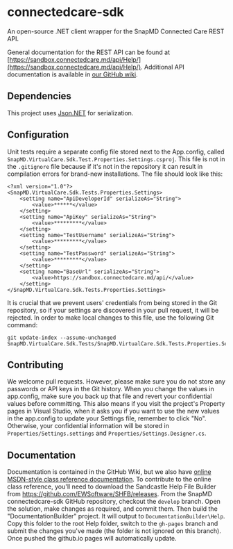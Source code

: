 # connectedcare-sdk

An open-source .NET client wrapper for the SnapMD Connected Care REST API.

General documentation for the REST API can be found at [https://sandbox.connectedcare.md/api/Help/](https://sandbox.connectedcare.md/api/Help/). Additional API documentation is available in [our GitHub wiki](https://github.com/SnapMD/connectedcare-sdk/wiki).

## Dependencies

This project uses [Json.NET](https://github.com/JamesNK/Newtonsoft.Json) for serialization.

## Configuration

Unit tests require a separate config file stored next to the App.config, called `SnapMD.VirtualCare.Sdk.Test.Properties.Settings.csproj`. This file is not in the `.gitignore` file because if it's not in the repository it can result in compilation errors for brand-new installations. The file should look like this:

    <?xml version="1.0"?>
    <SnapMD.VirtualCare.Sdk.Tests.Properties.Settings>
        <setting name="ApiDeveloperId" serializeAs="String">
            <value>******</value>
        </setting>
        <setting name="ApiKey" serializeAs="String">
            <value>*********</value>
        </setting>
        <setting name="TestUsername" serializeAs="String">
            <value>*********</value>
        </setting>
        <setting name="TestPassword" serializeAs="String">
            <value>*********</value>
        </setting>
        <setting name="BaseUrl" serializeAs="String">
            <value>https://sandbox.connectedcare.md/api/</value>
        </setting>
    </SnapMD.VirtualCare.Sdk.Tests.Properties.Settings>

It is crucial that we prevent users' credentials from being stored in the Git repository, so if your settings are discovered in your pull request, it will be rejected. In order to make local changes to this file, use the following Git command:

    git update-index --assume-unchanged SnapMD.VirtualCare.Sdk.Tests/SnapMD.VirtualCare.Sdk.Tests.Properties.Settings.config

## Contributing

We welcome pull requests. However, please make sure you do not store any passwords or API keys in the Git history. When you change the values in app.config, make sure you back up that file and revert your confidential values before committing. This also means if you visit the project's Property pages in Visual Studio, when it asks you if you want to use the new values in the app.config to update your Settings file, remember to click "No". Otherwise, your confidential information will be stored in `Properties/Settings.settings` and `Properties/Settings.Designer.cs`.

## Documentation

Documentation is contained in the GitHub Wiki, but we also have [online MSDN-style class reference documentation](https://snapmd.github.io/connectedcare-sdk/Help). To contribute to the online class reference, you'll need to download the Sandcastle Help File Builder from https://github.com/EWSoftware/SHFB/releases. From the SnapMD connectedcare-sdk GitHub repository, checkout the `develop` branch. Open the solution, make changes as required, and commit them. Then build the "DocumentationBuilder" project. It will output to `DocumentationBuilder\Help`. Copy this folder to the root Help folder, switch to the `gh-pages` branch and submit the changes you've made (the folder is not ignored on this branch). Once pushed the github.io pages will automatically update.